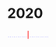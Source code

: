 # 2020

<span style="color:ccccff">..........</span><span style="color:ff0000">|</span><span style="color:ccccff">..........</span>
